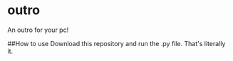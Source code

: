 # outro
An outro for your pc!


##How to use
Download this repository and run the .py file. That's literally it.
